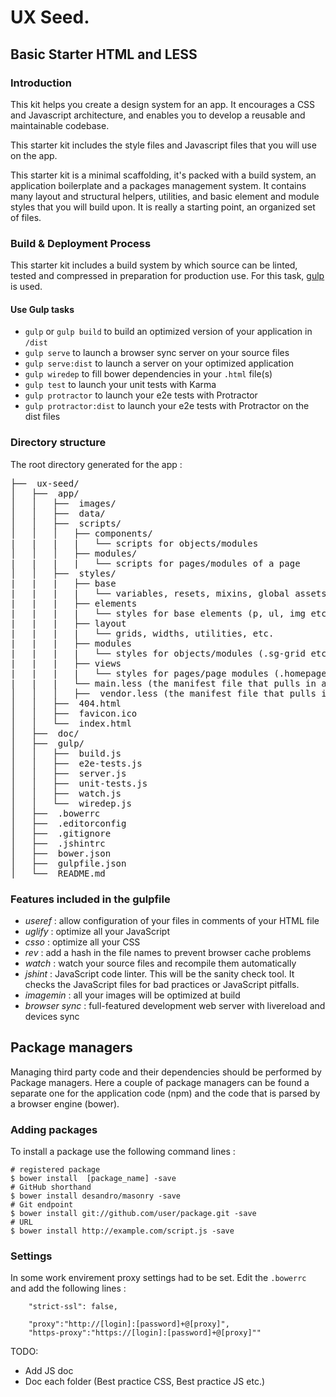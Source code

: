 # UX Seed.

## Basic Starter HTML and LESS


### Introduction

This kit helps you create a design system for an app.  It encourages a CSS and Javascript architecture, and enables you to develop a reusable and maintainable codebase.

This starter kit includes the style files and Javascript files that you will use on the app.

This starter kit is a minimal scaffolding, it's packed with a build system, an application boilerplate and a packages management system.  It contains many layout and structural helpers, utilities, and basic element and module styles that you will build upon. It is really a starting point, an organized set of files.


### Build & Deployment Process

This starter kit includes a build system by which source can be linted, tested and compressed in preparation for production use. For this task, [gulp](http://gulpjs.com/) is used.

#### Use Gulp tasks

* `gulp` or `gulp build` to build an optimized version of your application in `/dist`
* `gulp serve` to launch a browser sync server on your source files
* `gulp serve:dist` to launch a server on your optimized application
* `gulp wiredep` to fill bower dependencies in your `.html` file(s)
* `gulp test` to launch your unit tests with Karma
* `gulp protractor` to launch your e2e tests with Protractor
* `gulp protractor:dist` to launch your e2e tests with Protractor on the dist files

### Directory structure

The root directory generated for the app :
<pre>
├──  ux-seed/
│   ├──  app/
│   │   ├──  images/
│   │   ├──  data/
│   │   ├──  scripts/
│   │   │   ├── components/
|   |   |   |   └── scripts for objects/modules
│   │   │   ├── modules/
|   |   |   |   └── scripts for pages/modules of a page
│   │   ├──  styles/
|   |   |   ├── base
|   |   |   |   └── variables, resets, mixins, global assets like fonts
|   |   |   ├── elements
|   |   |   |   └── styles for base elements (p, ul, img etc.)
|   |   |   ├── layout
|   |   |   |   └── grids, widths, utilities, etc.
|   |   |   ├── modules
|   |   |   |   └── styles for objects/modules (.sg-grid etc.)
|   |   |   ├── views
|   |   |   |   └── styles for pages/page modules (.homepage etc.)
|   |   |   └── main.less (the manifest file that pulls in all the partials and compiles into main.css)
│   │   │   ├──  vendor.less (the manifest file that pulls in all the vendor styles and compiles into vendor.css)
│   │   ├──  404.html
│   │   ├──  favicon.ico
│   │   └──  index.html
│   ├──  doc/
│   ├──  gulp/
│   │   ├──  build.js
│   │   ├──  e2e-tests.js
│   │   ├──  server.js
│   │   ├──  unit-tests.js
│   │   ├──  watch.js
│   │   └──  wiredep.js
│   ├──  .bowerrc
│   ├──  .editorconfig
│   ├──  .gitignore
│   ├──  .jshintrc
│   ├──  bower.json
│   ├──  gulpfile.json
│   └──  README.md
</pre>


### Features included in the gulpfile

* *useref* : allow configuration of your files in comments of your HTML file
* *uglify* : optimize all your JavaScript
* *csso* : optimize all your CSS
* *rev* : add a hash in the file names to prevent browser cache problems
* *watch* : watch your source files and recompile them automatically
* *jshint* : JavaScript code linter. This will be the sanity check tool. It checks the JavaScript files for bad practices or JavaScript pitfalls.
* *imagemin* : all your images will be optimized at build
* *browser sync* : full-featured development web server with livereload and devices sync

## Package managers

Managing third party code and their dependencies should be performed by Package managers. Here a couple of package managers can be found a separate one for the application code (npm) and the code that is parsed by a browser engine (bower).

### Adding packages

To install a package use the following command lines :
```
# registered package
$ bower install  [package_name] -save
# GitHub shorthand
$ bower install desandro/masonry -save
# Git endpoint
$ bower install git://github.com/user/package.git -save
# URL
$ bower install http://example.com/script.js -save

```

### Settings

In some work envirement proxy settings had to be set. Edit the ```.bowerrc ``` and add the following lines :
```
	"strict-ssl": false,

	"proxy":"http://[login]:[password]+@[proxy]",
	"https-proxy":"https://[login]:[password]+@[proxy]""
```

TODO:
- Add JS doc
- Doc each folder (Best practice CSS, Best practice JS etc.)
